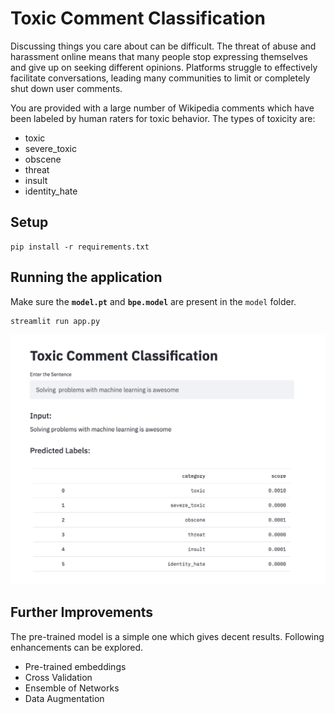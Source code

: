 # Toxic Comment Classification

Discussing things you care about can be difficult. The threat of abuse and harassment online means that many people stop expressing themselves and give up on seeking different opinions. Platforms struggle to effectively facilitate conversations, leading many communities to limit or completely shut down user comments.

You are provided with a large number of Wikipedia comments which have been labeled by human raters for toxic behavior. The types of toxicity are:

- toxic
- severe_toxic
- obscene
- threat
- insult
- identity_hate

## Setup

```code
pip install -r requirements.txt
```

## Running the application

Make sure the **`model.pt`** and **`bpe.model`** are present in the `model` folder.
```
streamlit run app.py
```

![utt_gen](../../../../assets/images/applications/classification/toxic_app.png)

## Further Improvements

The pre-trained model is a simple one which gives decent results. Following enhancements can be explored.

*   Pre-trained embeddings
*   Cross Validation
*   Ensemble of Networks
*   Data Augmentation
